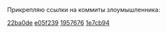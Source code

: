 Прикрепляю ссылки на коммиты злоумышленника:

[22ba0de](https://github.com/GreekCheese/Orationes/commit/22ba0de2965ec6c50b6aab93d1ee11e5242a7e00)
[e05f239](https://github.com/GreekCheese/Orationes/commit/e05f239915add33259d2ae29dfdfd6110e569161)
[1957676](https://github.com/GreekCheese/Orationes/commit/1957676400e454566284b54098430bf67f177a56)
[1e7cb94](https://github.com/GreekCheese/Orationes/commit/1e7cb946f73dffba0407e28b13a5665f021a7c2e)
